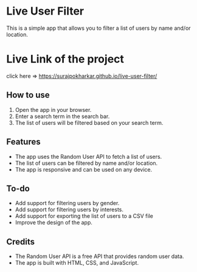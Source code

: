 # Live User Filter

This is a simple app that allows you to filter a list of users by name and/or location.

# Live Link of the project 
click here => https://surajpokharkar.github.io/live-user-filter/

## How to use

1. Open the app in your browser.
2. Enter a search term in the search bar.
3. The list of users will be filtered based on your search term.

## Features

* The app uses the Random User API to fetch a list of users.
* The list of users can be filtered by name and/or location.
* The app is responsive and can be used on any device.

## To-do

* Add support for filtering users by gender.
* Add support for filtering users by interests.
* Add support for exporting the list of users to a CSV file
* Improve the design of the app.

## Credits

* The Random User API is a free API that provides random user data.
* The app is built with HTML, CSS, and JavaScript.


